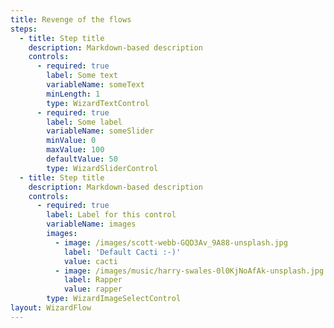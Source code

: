 ```yaml
---
title: Revenge of the flows
steps:
  - title: Step title
    description: Markdown-based description
    controls:
      - required: true
        label: Some text
        variableName: someText
        minLength: 1
        type: WizardTextControl
      - required: true
        label: Some label
        variableName: someSlider
        minValue: 0
        maxValue: 100
        defaultValue: 50
        type: WizardSliderControl
  - title: Step title
    description: Markdown-based description
    controls:
      - required: true
        label: Label for this control
        variableName: images
        images:
          - image: /images/scott-webb-GQD3Av_9A88-unsplash.jpg
            label: 'Default Cacti :-)'
            value: cacti
          - image: /images/music/harry-swales-0l0KjNoAfAk-unsplash.jpg
            label: Rapper
            value: rapper
        type: WizardImageSelectControl
layout: WizardFlow
---
```

